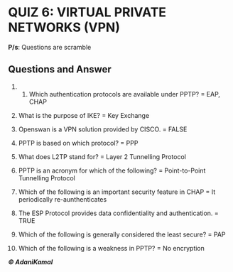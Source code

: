 # QUIZ 6: VIRTUAL PRIVATE NETWORKS (VPN)

**P/s**: Questions are scramble

## Questions and Answer

1.	1.	Which authentication protocols are available under PPTP? = EAP, CHAP

2.	What is the purpose of IKE? = Key Exchange

3.	Openswan is a VPN solution provided by CISCO. = FALSE

4.	PPTP is based on which protocol? = PPP

5.	What does L2TP stand for? = Layer 2 Tunnelling Protocol

6.	PPTP is an acronym for which of the following? = Point-to-Point Tunnelling Protocol

7.	Which of the following is an important security feature in CHAP = It periodically re-aunthenticates

8.	The ESP Protocol provides data confidentiality and authentication. = TRUE

9.	Which of the following is generally considered the least secure? = PAP

10.	Which of the following is a weakness in PPTP? = No encryption


**_© AdaniKamal_**
